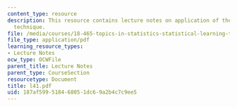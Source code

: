 ```yaml
---
content_type: resource
description: This resource contains lecture notes on application of the entropy tensorization
  technique.
file: /media/courses/18-465-topics-in-statistics-statistical-learning-theory-spring-2007/187af599518468051dc69a2b4c7c9ee5_l41.pdf
file_type: application/pdf
learning_resource_types:
- Lecture Notes
ocw_type: OCWFile
parent_title: Lecture Notes
parent_type: CourseSection
resourcetype: Document
title: l41.pdf
uid: 187af599-5184-6805-1dc6-9a2b4c7c9ee5
---
```

